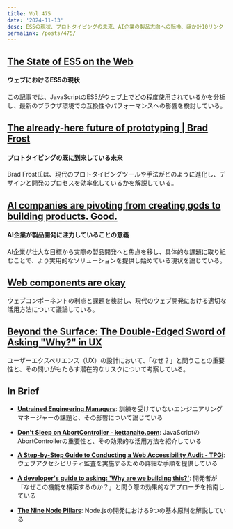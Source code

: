 ```yaml
---
title: Vol.475
date: '2024-11-13'
desc: ES5の現状、プロトタイピングの未来、AI企業の製品志向への転換、ほか計10リンク
permalink: /posts/475/
---
```


## [The State of ES5 on the Web](https://philipwalton.com/articles/the-state-of-es5-on-the-web/)
#### ウェブにおけるES5の現状

この記事では、JavaScriptのES5がウェブ上でどの程度使用されているかを分析し、最新のブラウザ環境での互換性やパフォーマンスへの影響を検討している。

## [The already-here future of prototyping | Brad Frost](https://bradfrost.com/blog/post/the-already-here-future-of-prototyping/)
#### プロトタイピングの既に到来している未来

Brad Frost氏は、現代のプロトタイピングツールや手法がどのように進化し、デザインと開発のプロセスを効率化しているかを解説している。

## [AI companies are pivoting from creating gods to building products. Good.](https://www.aisnakeoil.com/p/ai-companies-are-pivoting-from-creating)
#### AI企業が製品開発に注力していることの意義

AI企業が壮大な目標から実際の製品開発へと焦点を移し、具体的な課題に取り組むことで、より実用的なソリューションを提供し始めている現状を論じている。

## [Web components are okay](https://nolanlawson.com/2024/09/28/web-components-are-okay/)

ウェブコンポーネントの利点と課題を検討し、現代のウェブ開発における適切な活用方法について議論している。

## [Beyond the Surface: The Double-Edged Sword of Asking "Why?" in UX](https://newsletters.feedbinusercontent.com/b1f/b1f6a896204df6209e59993d1e987177a4ee6d02.html)

ユーザーエクスペリエンス（UX）の設計において、「なぜ？」と問うことの重要性と、その問いがもたらす潜在的なリスクについて考察している。

## In Brief

- **[Untrained Engineering Managers](https://meiert.com/en/blog/untrained-engineering-managers/)**: 訓練を受けていないエンジニアリングマネージャーの課題と、その影響について論じている

- **[Don't Sleep on AbortController - kettanaito.com](https://kettanaito.com/blog/dont-sleep-on-abort-controller)**: JavaScriptのAbortControllerの重要性と、その効果的な活用方法を紹介している

- **[A Step-by-Step Guide to Conducting a Web Accessibility Audit - TPGi](https://www.tpgi.com/a-step-by-step-guide-to-conducting-a-web-accessibility-audit/)**: ウェブアクセシビリティ監査を実施するための詳細な手順を提供している

- **[A developer's guide to asking: 'Why are we building this?'](https://testdouble.com/insights/how-developers-ask-why-are-we-building-this-feature)**: 開発者が「なぜこの機能を構築するのか？」と問う際の効果的なアプローチを指南している

- **[The Nine Node Pillars](https://www.platformatichq.com/node-principles)**: Node.jsの開発における9つの基本原則を解説している
